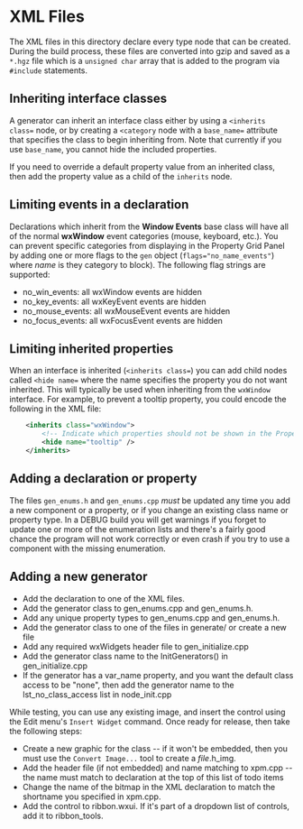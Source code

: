 # XML Files

The XML files in this directory declare every type node that can be created. During the build process, these files are converted into gzip and saved as a `*.hgz` file which is a `unsigned char` array that is added to the program via `#include` statements.

## Inheriting interface classes

A generator can inherit an interface class either by using a `<inherits class=` node, or by creating a `<category` node with a `base_name=` attribute that specifies the class to begin inheriting from. Note that currently if you use `base_name`, you cannot hide the included properties.

If you need to override a default property value from an inherited class, then add the property value as a child of the `inherits` node.

## Limiting events in a declaration

Declarations which inherit from the **Window Events** base class will have all of the normal **wxWindow** event categories (mouse, keyboard, etc.). You can prevent specific categories from displaying in the Property Grid Panel by adding one or more flags to the `gen` object (`flags="no_name_events"`) where _name_ is they category to block). The following flag strings are supported:

- no_win_events: all wxWindow events are hidden
- no_key_events: all wxKeyEvent events are hidden
- no_mouse_events: all wxMouseEvent events are hidden
- no_focus_events: all wxFocusEvent events are hidden

## Limiting inherited properties

When an interface is inherited (`<inherits class=`) you can add child nodes called `<hide name=` where the name specifies the property you do not want inherited. This will typically be used when inheriting from the `wxWindow` interface. For example, to prevent a tooltip property, you could encode the following in the XML file:

```xml
    <inherits class="wxWindow">
        <!-- Indicate which properties should not be shown in the Property Panel -->
        <hide name="tooltip" />
    </inherits>
```

## Adding a declaration or property

The files `gen_enums.h` and `gen_enums.cpp` _must_ be updated any time you add a new component or a property, or if you change an existing class name or property type. In a DEBUG build you will get warnings if you forget to update one or more of the enumeration lists and there's a fairly good chance the program will not work correctly or even crash if you try to use a component with the missing enumeration.

## Adding a new generator

- Add the declaration to one of the XML files.
- Add the generator class to gen_enums.cpp and gen_enums.h.
- Add any unique property types to gen_enums.cpp and gen_enums.h.
- Add the generator class to one of the files in generate/ or create a new file
- Add any required wxWidgets header file to gen_initialize.cpp
- Add the generator class name to the InitGenerators() in gen_initialize.cpp
- If the generator has a var_name property, and you want the default class access to be "none", then add the generator name to the lst_no_class_access list in node_init.cpp

While testing, you can use any existing image, and insert the control using the Edit menu's `Insert Widget` command. Once ready for release, then take the following steps:

- Create a new graphic for the class -- if it won't be embedded, then you must use the `Convert Image...` tool to create a _file_.h_img.
- Add the header file (if not embedded) and name matching to xpm.cpp -- the name must match to declaration at the top of this list of todo items
- Change the name of the bitmap in the XML declaration to match the shortname you specified in xpm.cpp.
- Add the control to ribbon.wxui. If it's part of a dropdown list of controls, add it to ribbon_tools.
